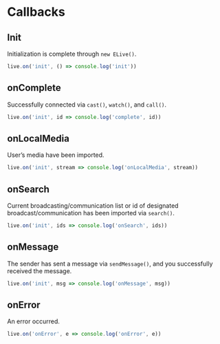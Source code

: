 # Callbacks

## Init

Initialization is complete through `new ELive()`.

```javascript
live.on('init', () => console.log('init'))
```

## onComplete

Successfully connected via `cast()`, `watch()`, and `call()`.

```javascript
live.on('init', id => console.log('complete', id))
```

## onLocalMedia

User’s media have been imported.

```javascript
live.on('init', stream => console.log('onLocalMedia', stream))
```

## onSearch

Current broadcasting/communication list or id of designated broadcast/communication has been imported via `search()`.

```javascript
live.on('init', ids => console.log('onSearch', ids))
```

## onMessage

The sender has sent a message via `sendMessage()`, and you successfully received the message.

```javascript
live.on('init', msg => console.log('onMessage', msg))
```

## onError

An error occurred.

```javascript
live.on('onError', e => console.log('onError', e))
```

